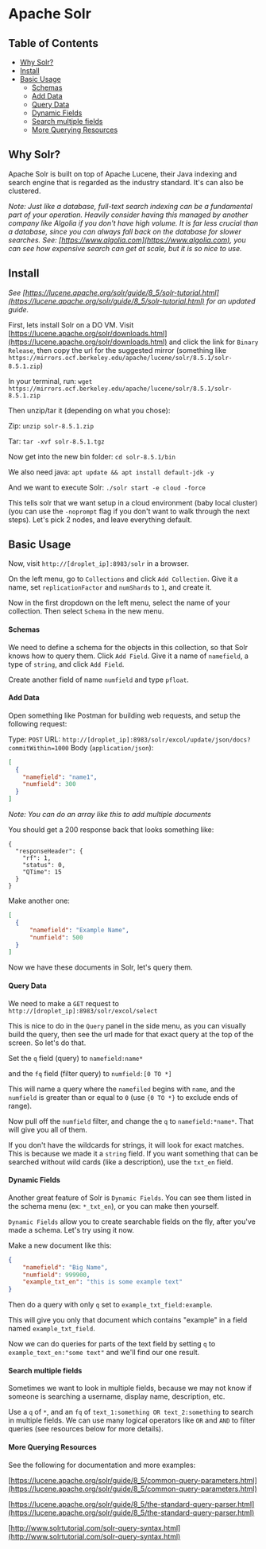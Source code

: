 # Apache Solr <!-- omit in toc -->

## Table of Contents <!-- omit in toc -->
- [Why Solr?](#why-solr)
- [Install](#install)
- [Basic Usage](#basic-usage)
    - [Schemas](#schemas)
    - [Add Data](#add-data)
    - [Query Data](#query-data)
    - [Dynamic Fields](#dynamic-fields)
    - [Search multiple fields](#search-multiple-fields)
    - [More Querying Resources](#more-querying-resources)

## Why Solr?

Apache Solr is built on top of Apache Lucene, their Java indexing and search engine that is regarded as the industry standard. It's can also be clustered.

*Note: Just like a database, full-text search indexing can be a fundamental part of your operation. Heavily consider having this managed by another company like Algolia if you don't have high volume. It is far less crucial than a database, since you can always fall back on the database for slower searches.*
*See: [https://www.algolia.com](https://www.algolia.com), you can see how expensive search can get at scale, but it is so nice to use.*

## Install

*See [https://lucene.apache.org/solr/guide/8_5/solr-tutorial.html](https://lucene.apache.org/solr/guide/8_5/solr-tutorial.html) for an updated guide.*

First, lets install Solr on a DO VM. Visit [https://lucene.apache.org/solr/downloads.html](https://lucene.apache.org/solr/downloads.html) and click the link for `Binary Release`, then copy the url for the suggested mirror (something like `https://mirrors.ocf.berkeley.edu/apache/lucene/solr/8.5.1/solr-8.5.1.zip`)

In your terminal, run:
`wget https://mirrors.ocf.berkeley.edu/apache/lucene/solr/8.5.1/solr-8.5.1.zip`

Then unzip/tar it (depending on what you chose):

Zip:
`unzip solr-8.5.1.zip`

Tar:
`tar -xvf solr-8.5.1.tgz`

Now get into the new bin folder:
`cd solr-8.5.1/bin`

We also need java:
`apt update && apt install default-jdk -y`

And we want to execute Solr:
`./solr start -e cloud -force`

This tells solr that we want setup in a cloud environment (baby local cluster) (you can use the `-noprompt` flag if you don't want to walk through the next steps). Let's pick 2 nodes, and leave everything default.

## Basic Usage

Now, visit `http://[droplet_ip]:8983/solr` in a browser.

On the left menu, go to `Collections` and click `Add Collection`. Give it a name, set `replicationFactor` and `numShards` to `1`, and create it.

Now in the first dropdown on the left menu, select the name of your collection. Then select `Schema` in the new menu.

#### Schemas

We need to define a schema for the objects in this collection, so that Solr knows how to query them. Click `Add Field`. Give it a name of `namefield`, a type of `string`, and click `Add Field`.

Create another field of name `numfield` and type `pfloat`.

#### Add Data

Open something like Postman for building web requests, and setup the following request:

Type: `POST`
URL: `http://[droplet_ip]:8983/solr/excol/update/json/docs?commitWithin=1000`
Body (`application/json`):
```json
[
  {
    "namefield": "name1",
    "numfield": 300
  }
]
```
*Note: You can do an array like this to add multiple documents*

You should get a 200 response back that looks something like:

```
{
  "responseHeader": {
    "rf": 1,
    "status": 0,
    "QTime": 15
  }
}
```

Make another one:
```json
[
  {
	  "namefield": "Example Name",
	  "numfield": 500
  }
]
```

Now we have these documents in Solr, let's query them.

#### Query Data

We need to make a `GET` request to `http://[droplet_ip]:8983/solr/excol/select`

This is nice to do in the `Query` panel in the side menu, as you can visually build the query, then see the url made for that exact query at the top of the screen. So let's do that.

Set the `q` field (query) to `namefield:name*`

and the `fq` field (filter query) to `numfield:[0 TO *]`

This will name a query where the `namefiled` begins with `name`, and the `numfield` is greater than or equal to `0` (use `{0 TO *}` to exclude ends of range).

Now pull off the `numfield` filter, and change the `q` to `namefield:*name*`. That will give you all of them.

If you don't have the wildcards for strings, it will look for exact matches. This is because we made it a `string` field. If you want something that can be searched without wild cards (like a description), use the `txt_en` field.

#### Dynamic Fields

Another great feature of Solr is `Dynamic Fields`. You can see them listed in the schema menu (ex: `*_txt_en`), or you can make then yourself.

`Dynamic Fields` allow you to create searchable fields on the fly, after you've made a schema. Let's try using it now.

Make a new document like this:

```json
{
	"namefield": "Big Name",
	"numfield": 999900,
	"example_txt_en": "this is some example text"
}
```
Then do a query with only `q` set to `example_txt_field:example`.

This will give you only that document which contains "example" in a field named `example_txt_field`.

Now we can do queries for parts of the text field by setting `q` to `example_text_en:"some text"` and we'll find our one result.

#### Search multiple fields

Sometimes we want to look in multiple fields, because we may not know if someone is searching a username, display name, description, etc.

Use a `q` of `*`, and an `fq` of `text_1:something OR text_2:something` to search in multiple fields. We can use many logical operators like `OR` and `AND` to filter queries (see resources below for more details).

#### More Querying Resources

See the following for documentation and more examples:

[https://lucene.apache.org/solr/guide/8_5/common-query-parameters.html](https://lucene.apache.org/solr/guide/8_5/common-query-parameters.html)

[https://lucene.apache.org/solr/guide/8_5/the-standard-query-parser.html](https://lucene.apache.org/solr/guide/8_5/the-standard-query-parser.html)

[http://www.solrtutorial.com/solr-query-syntax.html](http://www.solrtutorial.com/solr-query-syntax.html)
